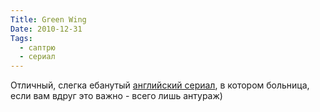 ```yaml
---
Title: Green Wing
Date: 2010-12-31
Tags:
  - саптрю
  - сериал
---
```


Отличный, слегка ебанутый [английский сериал][1], в котором больница, если вам вдруг это важно - всего лишь антураж)

[1]: http://www.imdb.com/title/tt0423661/